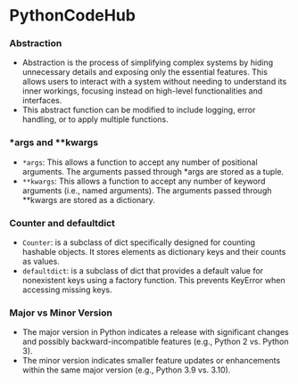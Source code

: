 # PythonCodeHub

### Abstraction

- Abstraction is the process of simplifying complex systems by hiding unnecessary details and exposing only the essential features. This allows users to interact with a system without needing to understand its inner workings, focusing instead on high-level functionalities and interfaces.
- This abstract function can be modified to include logging, error handling, or to apply multiple functions.

### *args and **kwargs

- `*args`: This allows a function to accept any number of positional arguments. The arguments passed through *args are stored as a tuple.
- `**kwargs`: This allows a function to accept any number of keyword arguments (i.e., named arguments). The arguments passed through **kwargs are stored as a dictionary.

### Counter and defaultdict

- `Counter`: is a subclass of dict specifically designed for counting hashable objects. It stores elements as dictionary keys and their counts as values.
- `defaultdict`: is a subclass of dict that provides a default value for nonexistent keys using a factory function. This prevents KeyError when accessing missing keys.

### Major vs Minor Version

- The major version in Python indicates a release with significant changes and possibly backward-incompatible features (e.g., Python 2 vs. Python 3).
- The minor version indicates smaller feature updates or enhancements within the same major version (e.g., Python 3.9 vs. 3.10).